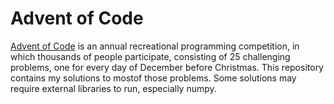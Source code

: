 # Advent of Code
[Advent of Code](https://adventofcode.com/2022/about) is an annual recreational programming competition, in which thousands of people participate, consisting of 25 challenging problems, one for every day of December before Christmas. This repository contains my solutions to mostof those problems. Some solutions may require external libraries to run, especially numpy.
